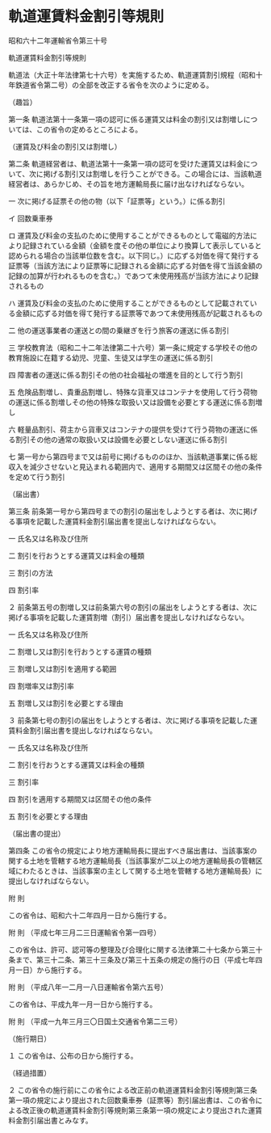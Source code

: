 # 軌道運賃料金割引等規則

昭和六十二年運輸省令第三十号

軌道運賃料金割引等規則

軌道法（大正十年法律第七十六号）を実施するため、軌道運賃割引規程（昭和十年鉄道省令第二号）の全部を改正する省令を次のように定める。

（趣旨）

第一条 軌道法第十一条第一項の認可に係る運賃又は料金の割引又は割増しについては、この省令の定めるところによる。

（運賃及び料金の割引又は割増し）

第二条 軌道経営者は、軌道法第十一条第一項の認可を受けた運賃又は料金について、次に掲げる割引又は割増しを行うことができる。この場合には、当該軌道経営者は、あらかじめ、その旨を地方運輸局長に届け出なければならない。

一 次に掲げる証票その他の物（以下「証票等」という。）に係る割引

イ 回数乗車券

ロ 運賃及び料金の支払のために使用することができるものとして電磁的方法により記録されている金額（金額を度その他の単位により換算して表示していると認められる場合の当該単位数を含む。以下同じ。）に応ずる対価を得て発行する証票等（当該方法により証票等に記録される金額に応ずる対価を得て当該金額の記録の加算が行われるものを含む。）であつて未使用残高が当該方法により記録されるもの

ハ 運賃及び料金の支払のために使用することができるものとして記載されている金額に応ずる対価を得て発行する証票等であつて未使用残高が記載されるもの

二 他の運送事業者の運送との間の乗継ぎを行う旅客の運送に係る割引

三 学校教育法（昭和二十二年法律第二十六号）第一条に規定する学校その他の教育施設に在籍する幼児、児童、生徒又は学生の運送に係る割引

四 障害者の運送に係る割引その他の社会福祉の増進を目的として行う割引

五 危険品割増し、貴重品割増し、特殊な貨車又はコンテナを使用して行う荷物の運送に係る割増しその他の特殊な取扱い又は設備を必要とする運送に係る割増し

六 軽量品割引、荷主から貨車又はコンテナの提供を受けて行う荷物の運送に係る割引その他の通常の取扱い又は設備を必要としない運送に係る割引

七 第一号から第四号まで又は前号に掲げるもののほか、当該軌道事業に係る総収入を減少させないと見込まれる範囲内で、適用する期間又は区間その他の条件を定めて行う割引

（届出書）

第三条 前条第一号から第四号までの割引の届出をしようとする者は、次に掲げる事項を記載した運賃料金割引届出書を提出しなければならない。

一 氏名又は名称及び住所

二 割引を行おうとする運賃又は料金の種類

三 割引の方法

四 割引率

２ 前条第五号の割増し又は前条第六号の割引の届出をしようとする者は、次に掲げる事項を記載した運賃割増（割引）届出書を提出しなければならない。

一 氏名又は名称及び住所

二 割増し又は割引を行おうとする運賃の種類

三 割増し又は割引を適用する範囲

四 割増率又は割引率

五 割増し又は割引を必要とする理由

３ 前条第七号の割引の届出をしようとする者は、次に掲げる事項を記載した運賃料金割引届出書を提出しなければならない。

一 氏名又は名称及び住所

二 割引を行おうとする運賃又は料金の種類

三 割引率

四 割引を適用する期間又は区間その他の条件

五 割引を必要とする理由

（届出書の提出）

第四条 この省令の規定により地方運輸局長に提出すべき届出書は、当該事案の関する土地を管轄する地方運輸局長（当該事案が二以上の地方運輸局長の管轄区域にわたるときは、当該事案の主として関する土地を管轄する地方運輸局長）に提出しなければならない。

附 則

この省令は、昭和六十二年四月一日から施行する。

附 則 （平成七年三月二三日運輸省令第一四号）

この省令は、許可、認可等の整理及び合理化に関する法律第二十七条から第三十条まで、第三十二条、第三十三条及び第三十五条の規定の施行の日（平成七年四月一日）から施行する。

附 則 （平成八年一二月一八日運輸省令第六五号）

この省令は、平成九年一月一日から施行する。

附 則 （平成一九年三月三〇日国土交通省令第二三号）

（施行期日）

１ この省令は、公布の日から施行する。

（経過措置）

２ この省令の施行前にこの省令による改正前の軌道運賃料金割引等規則第三条第一項の規定により提出された回数乗車券（証票等）割引届出書は、この省令による改正後の軌道運賃料金割引等規則第三条第一項の規定により提出された運賃料金割引届出書とみなす。
